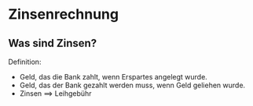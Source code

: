 # Zinsenrechnung

## Was sind Zinsen?

Definition:

- Geld, das die Bank zahlt, wenn Erspartes angelegt wurde.
- Geld, das der Bank gezahlt werden muss, wenn Geld geliehen wurde.
- Zinsen ==> Leihgebühr
